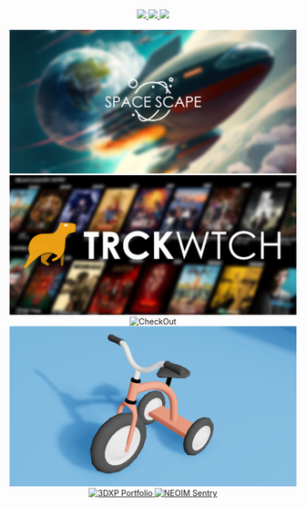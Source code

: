 <div align="center">
  <a href="https://instagram.com/tho_macaron">
    <img src="https://img.shields.io/badge/Instagram-E4405F?style=for-the-badge&logo=instagram&logoColor=white"/>
  </a>
  <a href="https://www.linkedin.com/in/dev-thomas-caron">
    <img src="https://img.shields.io/badge/LinkedIn-0077B5?style=for-the-badge&logo=linkedin&logoColor=white"/>
  </a>
  <a href="https://stackoverflow.com/users/15032117/rootkitty">
    <img src="https://img.shields.io/badge/Stack_Overflow-FE7A16?style=for-the-badge&logo=stack-overflow&logoColor=white"/>
  </a>
  <br />
  <br />
  <a href="https://spacescape.vercel.app/">
    <img width="600" src="https://github.com/thomas-rooty/spacescape/raw/master/public/img/spacescape_banner.png" alt="Spacescape"/>
  </a>
  <a href="https://trackwatch.live/">
    <img width="600" src="https://raw.githubusercontent.com/thomas-rooty/trackwatch/main/public/img/background-meta.png" alt="TrackWatch"/>
  </a>
  <img src="https://i.imgur.com/mqb15Ue.png" alt="CheckOut"/>
  <a href="https://3d.tcaron.fr">
    <img width="600" src="https://raw.githubusercontent.com/thomas-rooty/tricycle-portfolio/main/public/assets/icons/banner.png" alt="3D Tricycle Portfolio"/>
  </a>
  <a href="https://3dxp.tcaron.fr">
    <img width="600" src="https://i.imgur.com/H4i1miy.png" alt="3DXP Portfolio"/>
  </a>
  <a href="https://neoim-sentry.vercel.app/">
    <img width="600" src="https://web.tcaron.fr/assets/NeoimSentry.png" alt="NEOIM Sentry"/>
  </a>
</div>
